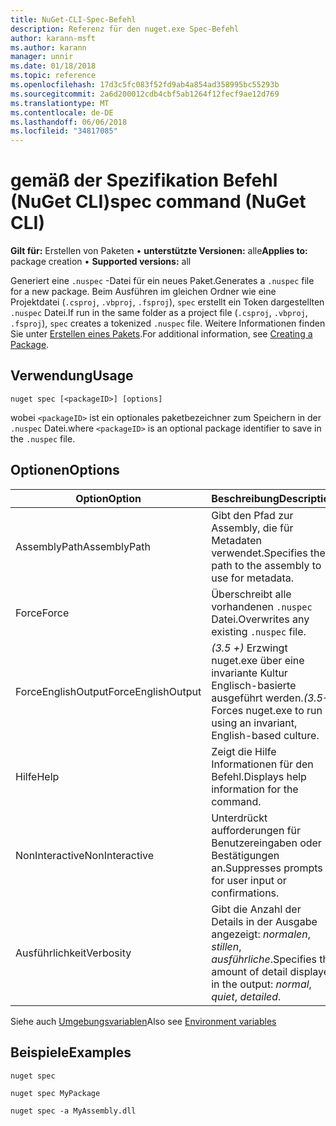 ```yaml
---
title: NuGet-CLI-Spec-Befehl
description: Referenz für den nuget.exe Spec-Befehl
author: karann-msft
ms.author: karann
manager: unnir
ms.date: 01/18/2018
ms.topic: reference
ms.openlocfilehash: 17d3c5fc083f52fd9ab4a854ad358995bc55293b
ms.sourcegitcommit: 2a6d200012cdb4cbf5ab1264f12fecf9ae12d769
ms.translationtype: MT
ms.contentlocale: de-DE
ms.lasthandoff: 06/06/2018
ms.locfileid: "34817085"
---
```

# <a name="spec-command-nuget-cli"></a><span data-ttu-id="928e1-103">gemäß der Spezifikation Befehl (NuGet CLI)</span><span class="sxs-lookup"><span data-stu-id="928e1-103">spec command (NuGet CLI)</span></span>

<span data-ttu-id="928e1-104">**Gilt für:** Erstellen von Paketen &bullet; **unterstützte Versionen:** alle</span><span class="sxs-lookup"><span data-stu-id="928e1-104">**Applies to:** package creation &bullet; **Supported versions:** all</span></span>

<span data-ttu-id="928e1-105">Generiert eine `.nuspec` -Datei für ein neues Paket.</span><span class="sxs-lookup"><span data-stu-id="928e1-105">Generates a `.nuspec` file for a new package.</span></span> <span data-ttu-id="928e1-106">Beim Ausführen im gleichen Ordner wie eine Projektdatei (`.csproj`, `.vbproj`, `.fsproj`), `spec` erstellt ein Token dargestellten `.nuspec` Datei.</span><span class="sxs-lookup"><span data-stu-id="928e1-106">If run in the same folder as a project file (`.csproj`, `.vbproj`, `.fsproj`), `spec` creates a tokenized `.nuspec` file.</span></span> <span data-ttu-id="928e1-107">Weitere Informationen finden Sie unter [Erstellen eines Pakets](../create-packages/creating-a-package.md).</span><span class="sxs-lookup"><span data-stu-id="928e1-107">For additional information, see [Creating a Package](../create-packages/creating-a-package.md).</span></span>

## <a name="usage"></a><span data-ttu-id="928e1-108">Verwendung</span><span class="sxs-lookup"><span data-stu-id="928e1-108">Usage</span></span>

```cli
nuget spec [<packageID>] [options]
```

<span data-ttu-id="928e1-109">wobei `<packageID>` ist ein optionales paketbezeichner zum Speichern in der `.nuspec` Datei.</span><span class="sxs-lookup"><span data-stu-id="928e1-109">where `<packageID>` is an optional package identifier to save in the `.nuspec` file.</span></span>

## <a name="options"></a><span data-ttu-id="928e1-110">Optionen</span><span class="sxs-lookup"><span data-stu-id="928e1-110">Options</span></span>

| <span data-ttu-id="928e1-111">Option</span><span class="sxs-lookup"><span data-stu-id="928e1-111">Option</span></span> | <span data-ttu-id="928e1-112">Beschreibung</span><span class="sxs-lookup"><span data-stu-id="928e1-112">Description</span></span> |
| --- | --- |
| <span data-ttu-id="928e1-113">AssemblyPath</span><span class="sxs-lookup"><span data-stu-id="928e1-113">AssemblyPath</span></span> | <span data-ttu-id="928e1-114">Gibt den Pfad zur Assembly, die für Metadaten verwendet.</span><span class="sxs-lookup"><span data-stu-id="928e1-114">Specifies the path to the assembly to use for metadata.</span></span> |
| <span data-ttu-id="928e1-115">Force</span><span class="sxs-lookup"><span data-stu-id="928e1-115">Force</span></span> | <span data-ttu-id="928e1-116">Überschreibt alle vorhandenen `.nuspec` Datei.</span><span class="sxs-lookup"><span data-stu-id="928e1-116">Overwrites any existing `.nuspec` file.</span></span> |
| <span data-ttu-id="928e1-117">ForceEnglishOutput</span><span class="sxs-lookup"><span data-stu-id="928e1-117">ForceEnglishOutput</span></span> | <span data-ttu-id="928e1-118">*(3.5 +)*  Erzwingt nuget.exe über eine invariante Kultur Englisch-basierte ausgeführt werden.</span><span class="sxs-lookup"><span data-stu-id="928e1-118">*(3.5+)* Forces nuget.exe to run using an invariant, English-based culture.</span></span> |
| <span data-ttu-id="928e1-119">Hilfe</span><span class="sxs-lookup"><span data-stu-id="928e1-119">Help</span></span> | <span data-ttu-id="928e1-120">Zeigt die Hilfe Informationen für den Befehl.</span><span class="sxs-lookup"><span data-stu-id="928e1-120">Displays help information for the command.</span></span> |
| <span data-ttu-id="928e1-121">NonInteractive</span><span class="sxs-lookup"><span data-stu-id="928e1-121">NonInteractive</span></span> | <span data-ttu-id="928e1-122">Unterdrückt aufforderungen für Benutzereingaben oder Bestätigungen an.</span><span class="sxs-lookup"><span data-stu-id="928e1-122">Suppresses prompts for user input or confirmations.</span></span> |
| <span data-ttu-id="928e1-123">Ausführlichkeit</span><span class="sxs-lookup"><span data-stu-id="928e1-123">Verbosity</span></span> | <span data-ttu-id="928e1-124">Gibt die Anzahl der Details in der Ausgabe angezeigt: *normalen*, *stillen*, *ausführliche*.</span><span class="sxs-lookup"><span data-stu-id="928e1-124">Specifies the amount of detail displayed in the output: *normal*, *quiet*, *detailed*.</span></span> |

<span data-ttu-id="928e1-125">Siehe auch [Umgebungsvariablen](cli-ref-environment-variables.md)</span><span class="sxs-lookup"><span data-stu-id="928e1-125">Also see [Environment variables](cli-ref-environment-variables.md)</span></span>

## <a name="examples"></a><span data-ttu-id="928e1-126">Beispiele</span><span class="sxs-lookup"><span data-stu-id="928e1-126">Examples</span></span>

```cli
nuget spec

nuget spec MyPackage

nuget spec -a MyAssembly.dll
```
